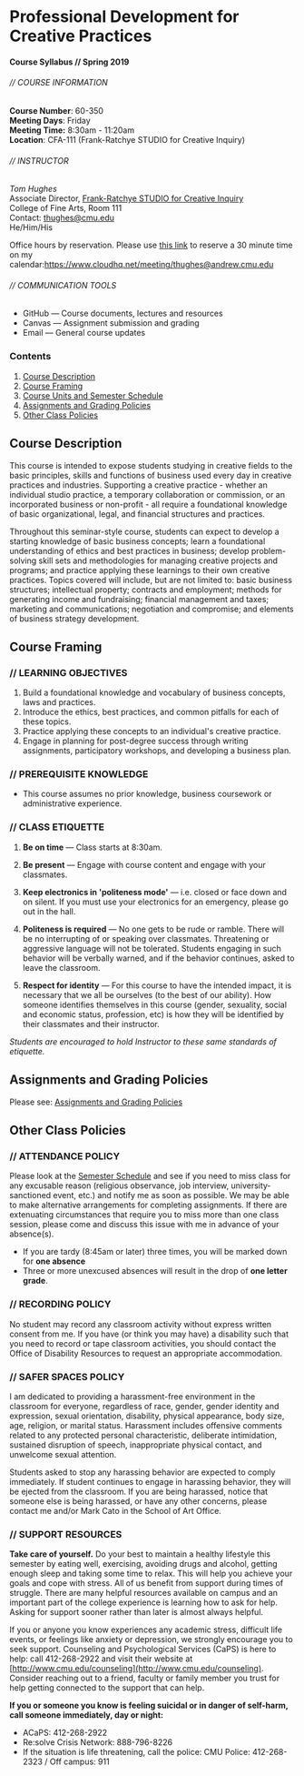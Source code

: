 # Professional Development for Creative Practices  
#### Course Syllabus // Spring 2019  

###### // COURSE INFORMATION
**Course Number**: 60-350  
**Meeting Days**: Friday   
**Meeting Time:** 8:30am - 11:20am  
**Location**: CFA-111 (Frank-Ratchye STUDIO for Creative Inquiry)  

###### // INSTRUCTOR
_Tom Hughes_  
Associate Director, [Frank-Ratchye STUDIO for Creative Inquiry](http://studioforcreativeinquiry.org/)  
College of Fine Arts, Room 111  
Contact: thughes@cmu.edu  
He/Him/His 

Office hours by reservation. Please use [this link](https://www.cloudhq.net/meeting/thughes@andrew.cmu.edu)  to reserve a 30 minute time on my calendar:https://www.cloudhq.net/meeting/thughes@andrew.cmu.edu 
 
###### // COMMUNICATION TOOLS
* GitHub — Course documents, lectures and resources   
* Canvas — Assignment submission and grading  
* Email — General course updates  

### Contents  
1. [Course Description](#cd)  
1. [Course Framing](#cf)
2. [Course Units and Semester Schedule](https://github.com/Orthelious/PDCP_Spring2019/blob/master/course_documents/CourseUnits_and_Schedule.md)   
1. [Assignments and Grading Policies](https://github.com/Orthelious/PDCP_Spring2019/blob/master/course_documents/Assessments_and_GradingPolicies.md)  
1. [Other Class Policies](#ocp)
    

## <a name="cd"> Course Description</a>
This course is intended to expose students studying in creative fields to the basic principles, skills and functions of business used every day in creative practices and industries. Supporting a creative practice - whether an individual studio practice, a temporary collaboration or commission, or an incorporated business or non-profit - all require a foundational knowledge of basic organizational, legal, and financial structures and practices. 

Throughout this seminar-style course, students can expect to develop a starting knowledge of basic business concepts; learn a foundational understanding of ethics and best practices in business; develop problem-solving skill sets and methodologies for managing creative projects and programs; and practice applying these learnings to their own creative practices. Topics covered will include, but are not limited to: basic business structures; intellectual property; contracts and employment; methods for generating income and fundraising; financial management and taxes; marketing and communications; negotiation and compromise; and elements of business strategy development. 


## <a name="cf">Course Framing</a>

### // LEARNING OBJECTIVES
1. Build a foundational knowledge and vocabulary of business concepts, laws and practices.  
1. Introduce the ethics, best practices, and common pitfalls for each of these topics.  
1. Practice applying these concepts to an individual's creative practice.  
1. Engage in planning for post-degree success through writing assignments, participatory workshops, and developing a business plan.  

### // PREREQUISITE KNOWLEDGE 
* This course assumes no prior knowledge, business coursework or administrative experience.

### // CLASS ETIQUETTE  
1. **Be on time** — Class starts at 8:30am.
   
1. **Be present**  — Engage with course content and engage with your classmates.
   
1. **Keep electronics in 'politeness mode'** — i.e. closed or face down and on silent. If you must use your electronics for an emergency, please go out in the hall.  

1. **Politeness is required** — No one gets to be rude or ramble. There will be no interrupting of or speaking over classmates. Threatening or aggressive language will not be tolerated. Students engaging in such behavior will be verbally warned, and if the behavior continues, asked to leave the classroom.   

1. **Respect for identity** — For this course to have the intended impact, it is necessary that we all be ourselves (to the best of our ability). How someone identifies themselves in this course (gender, sexuality, social and economic status, profession, etc) is how they will be identified by their classmates and their instructor. 

*Students are encouraged to hold Instructor to these same standards of etiquette.*

 
## <a name="agp">Assignments and Grading Policies</a>

Please see: [Assignments and Grading Policies](https://github.com/Orthelious/PDCP_Spring2019/blob/master/course_documents/Assessments_and_GradingPolicies.md)

## <a name="ocp">Other Class Policies</a>
### // ATTENDANCE POLICY
Please look at the [Semester Schedule](https://github.com/Orthelious/PDCP_Spring2019/blob/master/course_documents/CourseUnits_and_Schedule.md)  and see if you need to miss class for any excusable reason (religious observance, job interview, university-sanctioned event, etc.) and notify me as soon as possible. We may be able to make alternative arrangements for completing assignments. If there are extenuating circumstances that require you to miss more than one class session, please come and discuss this issue with me in advance of your absence(s).   

* If you are tardy (8:45am or later) three times, you will be marked down for **one absence**  
* Three or more unexcused absences will result in the drop of **one letter grade**.  



### // RECORDING POLICY
No student may record any classroom activity without express written consent from me.  If you have (or think you may have) a disability such that you need to record or tape classroom activities, you should contact the Office of Disability Resources to request an appropriate accommodation.

### // SAFER SPACES POLICY 
I am dedicated to providing a harassment-free environment in the classroom for everyone, regardless of race, gender, gender identity and expression, sexual orientation, disability, physical appearance, body size, age, religion, or marital status. Harassment includes offensive comments related to any protected personal characteristic, deliberate intimidation, sustained disruption of speech, inappropriate physical contact, and unwelcome sexual attention.  

Students asked to stop any harassing behavior are expected to comply immediately. If student continues to engage in harassing behavior, they will be ejected from the classroom. If you are being harassed, notice that someone else is being harassed, or have any other concerns, please contact me and/or Mark Cato in the School of Art Office.   
### // SUPPORT RESOURCES 
**Take care of yourself.**  Do your best to maintain a healthy lifestyle this semester by eating well, exercising, avoiding drugs and alcohol, getting enough sleep and taking some time to relax. This will help you achieve your goals and cope with stress. All of us benefit from support during times of struggle. There are many helpful resources available on campus and an important part of the college experience is learning how to ask for help. Asking for support sooner rather than later is almost always helpful.

If you or anyone you know experiences any academic stress, difficult life events, or feelings like anxiety or depression, we strongly encourage you to seek support. Counseling and Psychological Services (CaPS) is here to help: call 412-268-2922 and visit their website at [http://www.cmu.edu/counseling](http://www.cmu.edu/counseling). Consider reaching out to a friend, faculty or family member you trust for help getting connected to the support that can help.

**If you or someone you know is feeling suicidal or in danger of self-harm, call someone immediately, day or night:**  
* ACaPS: 412-268-2922  
* Re:solve Crisis Network: 888-796-8226  
* If the situation is life threatening, call the police: CMU Police: 412-268-2323 / Off campus: 911


